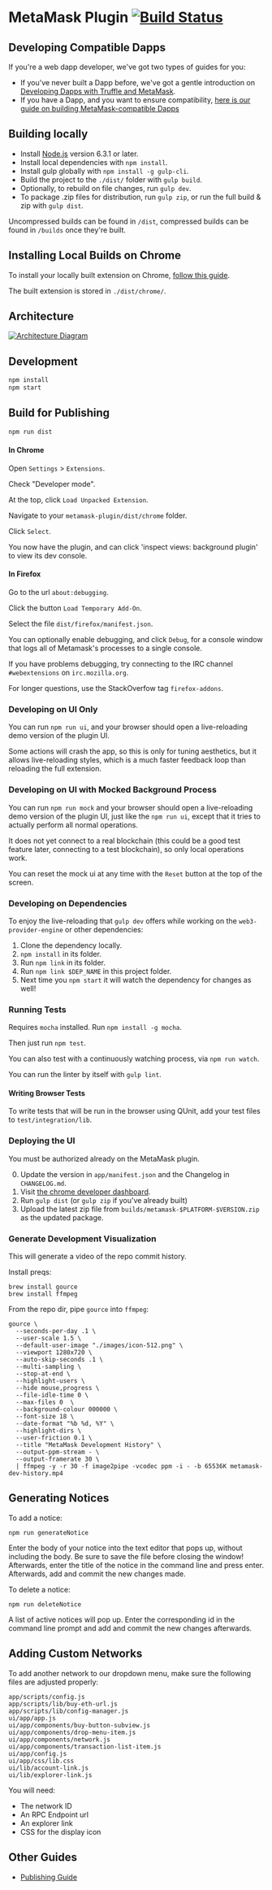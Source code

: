# MetaMask Plugin [![Build Status](https://circleci.com/gh/MetaMask/metamask-plugin.svg?style=shield&circle-token=a1ddcf3cd38e29267f254c9c59d556d513e3a1fd)](https://circleci.com/gh/MetaMask/metamask-plugin)

## Developing Compatible Dapps

If you're a web dapp developer, we've got two types of guides for you:

- If you've never built a Dapp before, we've got a gentle introduction on [Developing Dapps with Truffle and MetaMask](https://blog.metamask.io/developing-for-metamask-with-truffle/).
- If you have a Dapp, and you want to ensure compatibility, [here is our guide on building MetaMask-compatible Dapps](https://github.com/MetaMask/faq/blob/master/DEVELOPERS.md)

## Building locally

 - Install [Node.js](https://nodejs.org/en/) version 6.3.1 or later.
 - Install local dependencies with `npm install`.
 - Install gulp globally with `npm install -g gulp-cli`.
 - Build the project to the `./dist/` folder with `gulp build`.
 - Optionally, to rebuild on file changes, run `gulp dev`.
 - To package .zip files for distribution, run `gulp zip`, or run the full build & zip with `gulp dist`.

 Uncompressed builds can be found in `/dist`, compressed builds can be found in `/builds` once they're built.

## Installing Local Builds on Chrome

To install your locally built extension on Chrome, [follow this guide](http://stackoverflow.com/a/24577660/272576).

The built extension is stored in `./dist/chrome/`.

## Architecture

[![Architecture Diagram](./docs/architecture.png)][1]

## Development

```bash
npm install
npm start
```

## Build for Publishing

```bash
npm run dist
```

#### In Chrome

Open `Settings` > `Extensions`.

Check "Developer mode".

At the top, click `Load Unpacked Extension`.

Navigate to your `metamask-plugin/dist/chrome` folder.

Click `Select`.

You now have the plugin, and can click 'inspect views: background plugin' to view its dev console.

#### In Firefox

Go to the url `about:debugging`.

Click the button `Load Temporary Add-On`.

Select the file `dist/firefox/manifest.json`.

You can optionally enable debugging, and click `Debug`, for a console window that logs all of Metamask's processes to a single console.

If you have problems debugging, try connecting to the IRC channel `#webextensions` on `irc.mozilla.org`.

For longer questions, use the StackOverfow tag `firefox-addons`.

### Developing on UI Only

You can run `npm run ui`, and your browser should open a live-reloading demo version of the plugin UI.

Some actions will crash the app, so this is only for tuning aesthetics, but it allows live-reloading styles, which is a much faster feedback loop than reloading the full extension.

### Developing on UI with Mocked Background Process

You can run `npm run mock` and your browser should open a live-reloading demo version of the plugin UI, just like the `npm run ui`, except that it tries to actually perform all normal operations.

It does not yet connect to a real blockchain (this could be a good test feature later, connecting to a test blockchain), so only local operations work.

You can reset the mock ui at any time with the `Reset` button at the top of the screen.

### Developing on Dependencies

To enjoy the live-reloading that `gulp dev` offers while working on the `web3-provider-engine` or other dependencies:

 1. Clone the dependency locally.
 2. `npm install` in its folder.
 3. Run `npm link` in its folder.
 4. Run `npm link $DEP_NAME` in this project folder.
 5. Next time you `npm start` it will watch the dependency for changes as well!

### Running Tests

Requires `mocha` installed. Run `npm install -g mocha`.

Then just run `npm test`.

You can also test with a continuously watching process, via `npm run watch`.

You can run the linter by itself with `gulp lint`.

#### Writing Browser Tests

To write tests that will be run in the browser using QUnit, add your test files to `test/integration/lib`.

### Deploying the UI

 You must be authorized already on the MetaMask plugin.

 0. Update the version in `app/manifest.json` and the Changelog in `CHANGELOG.md`.
 1. Visit [the chrome developer dashboard](https://chrome.google.com/webstore/developer/dashboard?authuser=2).
 2. Run `gulp dist` (or `gulp zip` if you've already built)
 3. Upload the latest zip file from `builds/metamask-$PLATFORM-$VERSION.zip` as the updated package.

[1]: http://www.nomnoml.com/#view/%5B%3Cactor%3Euser%5D%0A%0A%5Bmetamask-ui%7C%0A%20%20%20%5Btools%7C%0A%20%20%20%20%20react%0A%20%20%20%20%20redux%0A%20%20%20%20%20thunk%0A%20%20%20%20%20ethUtils%0A%20%20%20%20%20jazzicon%0A%20%20%20%5D%0A%20%20%20%5Bcomponents%7C%0A%20%20%20%20%20app%0A%20%20%20%20%20account-detail%0A%20%20%20%20%20accounts%0A%20%20%20%20%20locked-screen%0A%20%20%20%20%20restore-vault%0A%20%20%20%20%20identicon%0A%20%20%20%20%20config%0A%20%20%20%20%20info%0A%20%20%20%5D%0A%20%20%20%5Breducers%7C%0A%20%20%20%20%20app%0A%20%20%20%20%20metamask%0A%20%20%20%20%20identities%0A%20%20%20%5D%0A%20%20%20%5Bactions%7C%0A%20%20%20%20%20%5BaccountManager%5D%0A%20%20%20%5D%0A%20%20%20%5Bcomponents%5D%3A-%3E%5Bactions%5D%0A%20%20%20%5Bactions%5D%3A-%3E%5Breducers%5D%0A%20%20%20%5Breducers%5D%3A-%3E%5Bcomponents%5D%0A%5D%0A%0A%5Bweb%20dapp%7C%0A%20%20%5Bui%20code%5D%0A%20%20%5Bweb3%5D%0A%20%20%5Bmetamask-inpage%5D%0A%20%20%0A%20%20%5B%3Cactor%3Eui%20developer%5D%0A%20%20%5Bui%20developer%5D-%3E%5Bui%20code%5D%0A%20%20%5Bui%20code%5D%3C-%3E%5Bweb3%5D%0A%20%20%5Bweb3%5D%3C-%3E%5Bmetamask-inpage%5D%0A%5D%0A%0A%5Bmetamask-background%7C%0A%20%20%5Bprovider-engine%5D%0A%20%20%5Bhooked%20wallet%20subprovider%5D%0A%20%20%5Bid%20store%5D%0A%20%20%0A%20%20%5Bprovider-engine%5D%3C-%3E%5Bhooked%20wallet%20subprovider%5D%0A%20%20%5Bhooked%20wallet%20subprovider%5D%3C-%3E%5Bid%20store%5D%0A%20%20%5Bconfig%20manager%7C%0A%20%20%20%20%5Brpc%20configuration%5D%0A%20%20%20%20%5Bencrypted%20keys%5D%0A%20%20%20%20%5Bwallet%20nicknames%5D%0A%20%20%5D%0A%20%20%0A%20%20%5Bprovider-engine%5D%3C-%5Bconfig%20manager%5D%0A%20%20%5Bid%20store%5D%3C-%3E%5Bconfig%20manager%5D%0A%5D%0A%0A%5Buser%5D%3C-%3E%5Bmetamask-ui%5D%0A%0A%5Buser%5D%3C%3A--%3A%3E%5Bweb%20dapp%5D%0A%0A%5Bmetamask-contentscript%7C%0A%20%20%5Bplugin%20restart%20detector%5D%0A%20%20%5Brpc%20passthrough%5D%0A%5D%0A%0A%5Brpc%20%7C%0A%20%20%5Bethereum%20blockchain%20%7C%0A%20%20%20%20%5Bcontracts%5D%0A%20%20%20%20%5Baccounts%5D%0A%20%20%5D%0A%5D%0A%0A%5Bweb%20dapp%5D%3C%3A--%3A%3E%5Bmetamask-contentscript%5D%0A%5Bmetamask-contentscript%5D%3C-%3E%5Bmetamask-background%5D%0A%5Bmetamask-background%5D%3C-%3E%5Bmetamask-ui%5D%0A%5Bmetamask-background%5D%3C-%3E%5Brpc%5D%0A


### Generate Development Visualization

This will generate a video of the repo commit history.

Install preqs:
```
brew install gource
brew install ffmpeg
```

From the repo dir, pipe `gource` into `ffmpeg`:
```
gource \
  --seconds-per-day .1 \
  --user-scale 1.5 \
  --default-user-image "./images/icon-512.png" \
  --viewport 1280x720 \
  --auto-skip-seconds .1 \
  --multi-sampling \
  --stop-at-end \
  --highlight-users \
  --hide mouse,progress \
  --file-idle-time 0 \
  --max-files 0  \
  --background-colour 000000 \
  --font-size 18 \
  --date-format "%b %d, %Y" \
  --highlight-dirs \
  --user-friction 0.1 \
  --title "MetaMask Development History" \
  --output-ppm-stream - \
  --output-framerate 30 \
  | ffmpeg -y -r 30 -f image2pipe -vcodec ppm -i - -b 65536K metamask-dev-history.mp4
```

## Generating Notices

To add a notice:
```
npm run generateNotice
```
Enter the body of your notice into the text editor that pops up, without including the body. Be sure to save the file before closing the window!
Afterwards, enter the title of the notice in the command line and press enter. Afterwards, add and commit the new changes made.

To delete a notice:
```
npm run deleteNotice
```
A list of active notices will pop up. Enter the corresponding id in the command line prompt and add and commit the new changes afterwards.

## Adding Custom Networks

To add another network to our dropdown menu, make sure the following files are adjusted properly:

```
app/scripts/config.js
app/scripts/lib/buy-eth-url.js
app/scripts/lib/config-manager.js
ui/app/app.js
ui/app/components/buy-button-subview.js
ui/app/components/drop-menu-item.js
ui/app/components/network.js
ui/app/components/transaction-list-item.js
ui/app/config.js
ui/app/css/lib.css
ui/lib/account-link.js
ui/lib/explorer-link.js
```

You will need:
+ The network ID
+ An RPC Endpoint url
+ An explorer link
+ CSS for the display icon

## Other Guides

- [Publishing Guide](./docs/publishing.md)

